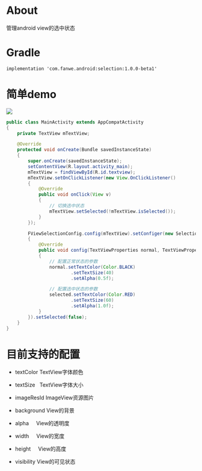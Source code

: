 # About
管理android view的选中状态

# Gradle
`implementation 'com.fanwe.android:selection:1.0.0-beta1'`

# 简单demo
![](http://thumbsnap.com/i/jxj71QW0.gif?0614)

```java
public class MainActivity extends AppCompatActivity
{
    private TextView mTextView;

    @Override
    protected void onCreate(Bundle savedInstanceState)
    {
        super.onCreate(savedInstanceState);
        setContentView(R.layout.activity_main);
        mTextView = findViewById(R.id.textview);
        mTextView.setOnClickListener(new View.OnClickListener()
        {
            @Override
            public void onClick(View v)
            {
                // 切换选中状态
                mTextView.setSelected(!mTextView.isSelected());
            }
        });

        FViewSelectionConfig.config(mTextView).setConfiger(new SelectionConfig.PropertiesConfiger<TextViewProperties>()
        {
            @Override
            public void config(TextViewProperties normal, TextViewProperties selected)
            {
                // 配置正常状态的参数
                normal.setTextColor(Color.BLACK)
                        .setTextSize(40)
                        .setAlpha(0.5f);

                // 配置选中状态的参数
                selected.setTextColor(Color.RED)
                        .setTextSize(60)
                        .setAlpha(1.0f);
            }
        }).setSelected(false);
    }
}
```

# 目前支持的配置
* textColor
TextView字体颜色

* textSize  
TextView字体大小

* imageResId
ImageView资源图片

* background
View的背景

* alpha    
View的透明度

* width    
View的宽度

* height    
View的高度

* visibility
View的可见状态